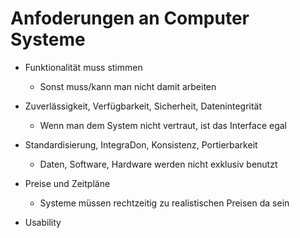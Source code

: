 # Anfoderungen an Computer Systeme

- Funktionalität muss stimmen
  - Sonst muss/kann man nicht damit arbeiten

- Zuverlässigkeit, Verfügbarkeit, Sicherheit, Datenintegrität
  - Wenn man dem System nicht vertraut, ist das Interface egal

- Standardisierung, IntegraDon, Konsistenz, Portierbarkeit
  - Daten, Software, Hardware werden nicht exklusiv benutzt

- Preise und Zeitpläne
  - Systeme müssen rechtzeitig zu realistischen Preisen da sein

- Usability
